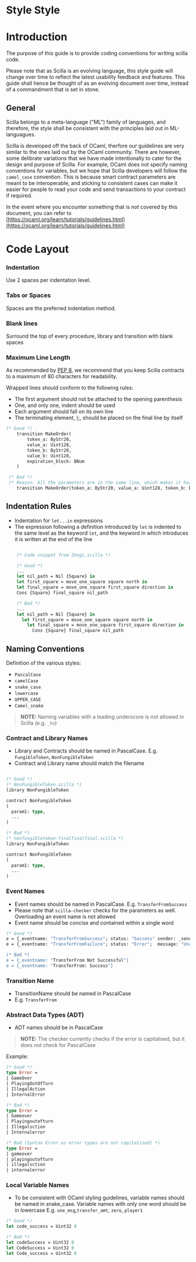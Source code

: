 # Style Style

# Introduction

The purpose of this guide is to provide coding conventions for writing scilla code. 

Please note that as Scilla is an evolving language, this style guide will change over time to reflect the latest usability feedback and features. This guide shall hence be thought of as an evolving document over time, instead of a commandment that is set in stone.

## General

Scilla belongs to a meta-language ("ML") family of languages, and therefore, the style shall be consistent with the principles laid out in ML-languagues. 

Scilla is developed off the back of OCaml, therfore our guidelines are very similar to the ones laid out by the OCaml community. There are however, some delibrate variations that we have made intentionally to cater for the design and purpose of Scilla. For example, OCaml does not specify naming conventions for variables, but we hope that Scilla developers will follow the `camel_case` convention. This is because smart contract parameters are meant to be interoperable, and sticking to consistent cases can make it easier for people to read your code and send transactions to your contract if required.

In the event where you encounter something that is _not_ covered by this document, you can refer to [https://ocaml.org/learn/tutorials/guidelines.html](https://ocaml.org/learn/tutorials/guidelines.html)

# Code Layout

### **Indentation**

Use 2 spaces per indentation level.

### **Tabs or Spaces**

Spaces are the preferred indentation method.

### Blank lines

Surround the top of every procedure, library and transition with blank spaces

### Maximum Line Length

As recommended by [PEP 8](<[https://www.python.org/dev/peps/pep-0008/#maximum-line-length](https://www.python.org/dev/peps/pep-0008/#maximum-line-length)>), we recommend that you keep Scilla contracts to a maximum of 80 characters for readability.

Wrapped lines should conform to the following rules:

- The first argument should not be attached to the opening parenthesis
- One, and only one, indent should be used
- Each argument should fall on its own line
- The terminating element, );, should be placed on the final line by itself

```ocaml
(* Good *)
    transition MakeOrder(
    	token_a: ByStr20,
    	value_a: Uint128,
    	token_b: ByStr20,
    	value_b: Uint128,
    	expiration_block: BNum
    )

 (* Bad *)
 (* Reason: All the parameters are in the same line, which makes it hard to read *)
    transition MakeOrder(token_a: ByStr20, value_a: Uint128, token_b: ByStr20, value_b: Uint128, expiration_block: BNum)
```

## Indentation Rules

- Indentation for `let...in` expressions
- The expression following a definition introduced by `let` is indented to the same level as the keyword `let`, and the keyword in which introduces it is written at the end of the line

```ocaml

    (* Code snippet from Shogi.scilla *)

    (* Good *)
    ...
    let nil_path = Nil {Square} in
    let first_square = move_one_square square north in
    let final_square = move_one_square first_square direction in
    Cons {Square} final_square nil_path

    (* Bad *)
    ...
    let nil_path = Nil {Square} in
      let first_square = move_one_square square north in
        let final_square = move_one_square first_square direction in
          Cons {Square} final_square nil_path
 ```

## Naming Conventions

Definition of the various styles:

- `PascalCase`
- `camelCase`
- `snake_case`
- `lowercase`
- `UPPER_CASE`
- `Camel_snake`

> **NOTE:** Naming variables with a leading underscore is not allowed in Scilla (e.g. `_to`)

### Contract and Library Names

- Library and Contracts should be named in PascalCase. E.g. `FungibleToken`, `NonFungibleToken`
- Contract and Library name should match the filename

```ocaml

(* Good *)
(* NonFungibleToken.scilla *)
library NonFungibleToken

contract NonFungibleToken
(
  param1: type,
  ...
)

(* Bad *)
(* nonfungibletoken-finalfinalfinal.scilla *)
library NonFungibleToken

contract NonFungibleToken
(
  param1: type,
  ...
)
```

### Event Names

- Event names should be named in PascalCase. E.g. `TransferFromSuccess`
- Please note that `scilla-checker` checks for the parameters as well. Overloading an event name is not allowed
- Event name should be concise and contained within a single word

```ocaml
(* Good *)
e = {_eventname: "TransferFromSuccess"; status: "Success" sender: _sender; ...};
e = {_eventname: "TransferFromFailure"; status: "Error";  message: "Unauthorised; ...};

(* Bad *)
e = {_eventname: "TransferFrom Not Successful"}
e = {_eventname: "TransferFrom: Success"}
```

### Transition Name

- TransitionName should be named in PascalCase 
- E.g. `TransferFrom`

### Abstract Data Types (ADT)

- ADT names should be in PascalCase

> **NOTE:** The checker currently checks if the error is capitalised, but it does not check for PascalCase

Example:
```ocaml
(* Good *)
type Error =
| GameOver
| PlayingOutOfTurn
| IllegalAction
| InternalError

(* Bad *)
type Error =
| Gameover
| Playingoutofturn
| Illegalsction
| Internalerror

(* Bad (Syntax Error as error types are not capitalised) *)
type Error =
| gameover
| playingoutofturn
| illegalsction
| internalerror


```
### Local Variable Names

- To be consistent with OCaml styling guidelines, variable names should be named in snake_case. Variable names with only one word should be in lowercase E.g. `one_msg`,`transfer_amt`, `zero`, `player1`


``` ocaml
(* Good *)
let code_success = Uint32 0

(* Bad *)
let codeSuccess = Uint32 0
let CodeSuccess = Uint32 0
let Code_success = Uint32 0
```
